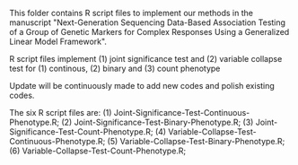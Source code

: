This folder contains R script files to implement our methods in the manuscript 
"Next-Generation Sequencing Data-Based Association Testing of a Group of Genetic Markers for Complex Responses Using a Generalized Linear Model Framework". 

R script files implement (1) joint significance test and (2) variable collapse test 
for (1) continous, (2) binary and (3) count phenotype 

Update will be continuously made to add new codes and polish existing codes.

The six R script files are:
(1) Joint-Significance-Test-Continuous-Phenotype.R;
(2) Joint-Significance-Test-Binary-Phenotype.R;
(3) Joint-Significance-Test-Count-Phenotype.R;
(4) Variable-Collapse-Test-Continuous-Phenotype.R;
(5) Variable-Collapse-Test-Binary-Phenotype.R;
(6) Variable-Collapse-Test-Count-Phenotype.R;
